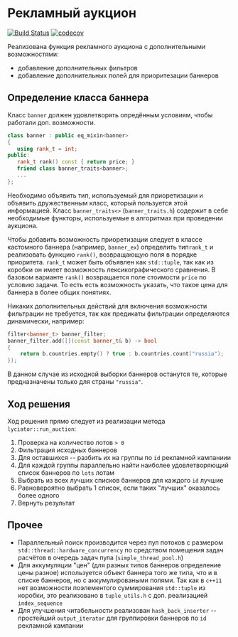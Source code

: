 # Рекламный аукцион

[![Build Status](https://travis-ci.com/ilev4ik/banner-filter.svg?branch=dev_v2)](https://travis-ci.com/ilev4ik/banner-filter)
[![codecov](https://codecov.io/gh/ilev4ik/banner-filter/branch/dev_v2/graph/badge.svg)](https://codecov.io/gh/ilev4ik/banner-filter)


Реализована функция рекламного аукциона с дополнительными возможностями:

* добавление дополнительных фильтров
* добавление дополнительных полей для приоритезации баннеров

## Определение класса баннера
Класс `banner` должен удовлетворять опредённым условиям, чтобы работали доп. возможности.

 ```cpp
class banner : public eq_mixin<banner>
{
    using rank_t = int;
public:
    rank_t rank() const { return price; }
    friend class banner_traits<banner>;
    ... 
};

```

Необходимо объявить тип, используемый для приоретизации и объявить дружественным класс, который пользуется этой информацией.
Класс `banner_traits<>` (`banner_traits.h`) содержит в себе необходимые функторы, используемые в алгоритмах при проведении аукциона.

Чтобы добавить возможность приоретизации следует в классе кастомного баннера (например, `banner_ex`) определить тип`rank_t` и реализовать
 функцию `rank()`, возвращающую поля в порядке приоритета.
`rank_t` может быть объявлен как `std::tuple`, так как из коробки он имеет возможность лексикографического сравнения. В базовом варианте
`rank()` возвращается поле стоимости `price` по условию задачи. То есть есть возможность указать, что такое цена для баннера в более общих понятиях.

Никаких дополнительных действий для включения возможности фильтрации не требуется, так как предикаты фильтрации определяются динамически, например:
```cpp
filter<banner_t> banner_filter;
banner_filter.add([](const banner_t& b) -> bool
{
    return b.countries.empty() ? true : b.countries.count("russia");
});
```

В данном случае из исходной выборки баннеров останутся те, которые предназначены только для страны `"russia"`.

## Ход решения
Ход решения прямо следует из реализации метода `lyciator::run_auction`:
1) Проверка на количество лотов `> 0`
2) Фильтрация исходных баннеров
3) Для оставшихся -- разбить их на группы по `id` рекламной кампаниии
4) Для каждой группы параллельно найти наиболее удовлетворяющий список баннеров по `lots` лотам
5) Выбрать из всех лучших списков баннеров для каждого `id` лучшие
6) Равновероятно выбрать 1 список, если таких "лучших" оказалось более одного
7) Вернуть результат

## Прочее
* Параллельный поиск производится через пул потоков с размером `std::thread::hardware_concurrency` по средством помещения
задач расчётов в очередь задач пула (`simple_thread_pool.h`)
* Для аккумуляции "цен" (для разных типов баннеров определение цены разное) используется объект баннера
того же типа, что и в списке баннеров, но с аккумулироваными полями. Так как в `c++11` нет возможности поэлементого суммирования `std::tuple`
из коробки, это реализовано в `tuple_utils.h` с доп. реализацией `index_sequence`
* Для улучшения читабельности реализован `hash_back_inserter` -- простейший `output_iterator` для группировки
баннеров по `id` рекламной кампании 


